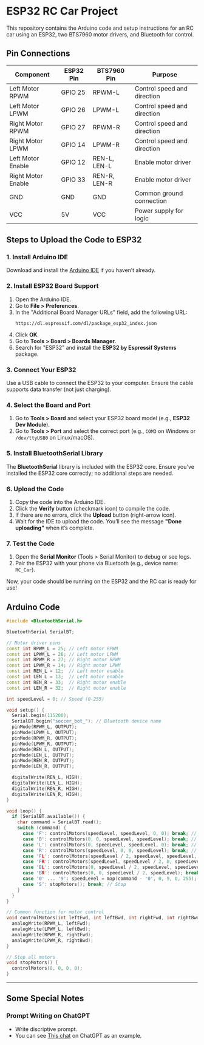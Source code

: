 # ESP32 RC Car Project

This repository contains the Arduino code and setup instructions for an RC car using an ESP32, two BTS7960 motor drivers, and Bluetooth for control.

## Pin Connections

| **Component**      | **ESP32 Pin** | **BTS7960 Pin** | **Purpose**                 |
|--------------------|---------------|-----------------|-----------------------------|
| Left Motor RPWM    | GPIO 25       | RPWM-L          | Control speed and direction |
| Left Motor LPWM    | GPIO 26       | LPWM-L          | Control speed and direction |
| Right Motor RPWM   | GPIO 27       | RPWM-R          | Control speed and direction |
| Right Motor LPWM   | GPIO 14       | LPWM-R          | Control speed and direction |
| Left Motor Enable  | GPIO 12       | REN-L, LEN-L    | Enable motor driver         |
| Right Motor Enable | GPIO 33       | REN-R, LEN-R    | Enable motor driver         |
| GND                | GND           | GND             | Common ground connection    |
| VCC                | 5V            | VCC             | Power supply for logic      |

## Steps to Upload the Code to ESP32

### 1. Install Arduino IDE

Download and install the [Arduino IDE](https://www.arduino.cc/en/software) if you haven’t already.

### 2. Install ESP32 Board Support

1. Open the Arduino IDE.
2. Go to **File > Preferences**.
3. In the "Additional Board Manager URLs" field, add the following URL:
   ```
   https://dl.espressif.com/dl/package_esp32_index.json
   ```
4. Click **OK**.
5. Go to **Tools > Board > Boards Manager**.
6. Search for "ESP32" and install the **ESP32 by Espressif Systems** package.

### 3. Connect Your ESP32

Use a USB cable to connect the ESP32 to your computer. Ensure the cable supports data transfer (not just charging).

### 4. Select the Board and Port

1. Go to **Tools > Board** and select your ESP32 board model (e.g., **ESP32 Dev Module**).
2. Go to **Tools > Port** and select the correct port (e.g., `COM3` on Windows or `/dev/ttyUSB0` on Linux/macOS).

### 5. Install BluetoothSerial Library

The **BluetoothSerial** library is included with the ESP32 core. Ensure you've installed the ESP32 core correctly; no additional steps are needed.

### 6. Upload the Code

1. Copy the code into the Arduino IDE.
2. Click the **Verify** button (checkmark icon) to compile the code.
3. If there are no errors, click the **Upload** button (right-arrow icon).
4. Wait for the IDE to upload the code. You’ll see the message **"Done uploading"** when it’s complete.

### 7. Test the Code

1. Open the **Serial Monitor** (Tools > Serial Monitor) to debug or see logs.
2. Pair the ESP32 with your phone via Bluetooth (e.g., device name: `RC_Car`).

Now, your code should be running on the ESP32 and the RC car is ready for use!

## Arduino Code

```cpp
#include <BluetoothSerial.h>

BluetoothSerial SerialBT;

// Motor driver pins
const int RPWM_L = 25; // Left motor RPWM
const int LPWM_L = 26; // Left motor LPWM
const int RPWM_R = 27; // Right motor RPWM
const int LPWM_R = 14; // Right motor LPWM
const int REN_L = 12;  // Left motor enable
const int LEN_L = 13;  // Left motor enable
const int REN_R = 33;  // Right motor enable
const int LEN_R = 32;  // Right motor enable

int speedLevel = 0; // Speed (0-255)

void setup() {
  Serial.begin(115200);
  SerialBT.begin("soccer_bot_"); // Bluetooth device name
  pinMode(RPWM_L, OUTPUT);
  pinMode(LPWM_L, OUTPUT);
  pinMode(RPWM_R, OUTPUT);
  pinMode(LPWM_R, OUTPUT);
  pinMode(REN_L, OUTPUT);
  pinMode(LEN_L, OUTPUT);
  pinMode(REN_R, OUTPUT);
  pinMode(LEN_R, OUTPUT);

  digitalWrite(REN_L, HIGH);
  digitalWrite(LEN_L, HIGH);
  digitalWrite(REN_R, HIGH);
  digitalWrite(LEN_R, HIGH);
}

void loop() {
  if (SerialBT.available()) {
    char command = SerialBT.read();
    switch (command) {
      case 'F': controlMotors(speedLevel, speedLevel, 0, 0); break; // Forward
      case 'B': controlMotors(0, 0, speedLevel, speedLevel); break; // Backward
      case 'L': controlMotors(0, speedLevel, speedLevel, 0); break; // Left
      case 'R': controlMotors(speedLevel, 0, 0, speedLevel); break; // Right
      case 'FL': controlMotors(speedLevel / 2, speedLevel, speedLevel, 0); break; // Forward Left
      case 'FR': controlMotors(speedLevel, speedLevel / 2, 0, speedLevel); break; // Forward Right
      case 'BL': controlMotors(0, speedLevel / 2, speedLevel, speedLevel); break; // Backward Left
      case 'BR': controlMotors(0, 0, speedLevel / 2, speedLevel); break; // Backward Right
      case '0' ... '9': speedLevel = map(command - '0', 0, 9, 0, 255); break; // Speed control
      case 'S': stopMotors(); break; // Stop
    }
  }
}

// Common function for motor control
void controlMotors(int leftFwd, int leftBwd, int rightFwd, int rightBwd) {
  analogWrite(RPWM_L, leftFwd);
  analogWrite(LPWM_L, leftBwd);
  analogWrite(RPWM_R, rightFwd);
  analogWrite(LPWM_R, rightBwd);
}

// Stop all motors
void stopMotors() {
  controlMotors(0, 0, 0, 0);
}
```

---
## Some Special Notes
### Prompt Writing on ChatGPT
- Write discriptive prompt.
- You can see [This chat]() on ChatGPT as an example.